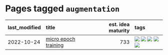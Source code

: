 # Pages tagged `augmentation`

|last_modified|title|est. idea maturity|tags
|:---|:---|---:|:---|
|2022-10-24|[micro epoch training](../micro-epoch.md)|733|[![](https://img.shields.io/badge/tag-augmentation-ea4c14)](../tags/augmentation.md) [![](https://img.shields.io/badge/tag-dataset-95bed6)](../tags/dataset.md) [![](https://img.shields.io/badge/tag-heuristics-81aec0)](../tags/heuristics.md) [![](https://img.shields.io/badge/tag-tooling-1743a)](../tags/tooling.md) [![](https://img.shields.io/badge/tag-training-e6ab9)](../tags/training.md)|